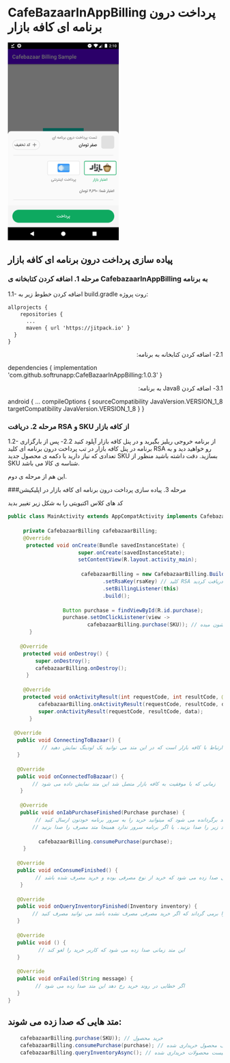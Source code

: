 # CafeBazaarInAppBilling   پرداخت درون برنامه ای کافه بازار

<img src="screen_shot_1.png" width="260" />
<p dir="rtl">

## پیاده سازی پرداخت درون برنامه ای کافه بازار 

### مرحله 1. اضافه کردن کتابخانه ی CafebazaarInAppBilling به برنامه

1.1- اضافه کردن خطوط زیر به build.gradle روت پروژه:


</p>

    allprojects {
        repositories {
          ...
          maven { url 'https://jitpack.io' }
      }
    }

<p dir="rtl">
2.1- اضافه کردن کتابخانه به برنامه:

</p>
    dependencies {
        implementation 'com.github.softrunapp:CafeBazaarInAppBilling:1.0.3'
    }

<p dir="rtl">
3.1- اضافه کردن Java8 به برنامه:

</p>
    android {
        ...
        compileOptions {
            sourceCompatibility JavaVersion.VERSION_1_8
            targetCompatibility JavaVersion.VERSION_1_8
        }
    }


<p dir="rtl">

### مرحله 2. دریافت RSA و SKU از کافه بازار

1.2- از برنامه خروجی ریلیز بگیرید و در پنل کافه بازار آپلود کنید
2.2- پس از بارگزاری برنامه در پنل کافه بازار در تب پرداخت درون برنامه ای کلید RSA رو خواهید دید و به تعدادی که نیاز دارید با دکمه ی محصول جدید SKU بسازید. دقت داشته باشید منظور از SKU شناسه ی کالا می باشد.

این هم از مرحله ی دوم.

###مرحله 3. پیاده سازی پرداخت درون برنامه ای کافه بازار در اپلیکیشن

کد های کلاس اکتیویتی را به شکل زیر تغییر بدید
</p>

```java
public class MainActivity extends AppCompatActivity implements CafebazaarBillingListener {
     
     private CafebazaarBilling cafebazaarBilling;
     @Override
      protected void onCreate(Bundle savedInstanceState) {
                       super.onCreate(savedInstanceState);
                       setContentView(R.layout.activity_main);
                       
                        cafebazaarBilling = new CafebazaarBilling.Builder(this)
                               .setRsaKey(rsaKey) // کلید RSA که در مرحله ی قبل دریافت کردید
                               .setBillingListener(this)
                               .build();

                  Button purchase = findViewById(R.id.purchase);
                  purchase.setOnClickListener(view -> 
                          cafebazaarBilling.purchase(SKU)); // این متد با استفاده از اس کا یو که از مرحله قبل دریافت کردید اقدام به ارتباط با کافه بازار و خرید محصول میکنه و دیالوگ خرید کافه بازار رو به کاربر نشون میده
       }

    @Override
     protected void onDestroy() {
         super.onDestroy();
         cafebazaarBilling.onDestroy(); 
      }

     @Override
     protected void onActivityResult(int requestCode, int resultCode, @Nullable Intent data) {
          cafebazaarBilling.onActivityResult(requestCode, resultCode, data);
          super.onActivityResult(requestCode, resultCode, data);
       }

  @Override
   public void ConnectingToBazaar() {
           // این متد زمانی صدا زده می شود که برنامه در شروع اجرای ارتباط با کافه بازار است که در این متد می توانید یک لودینگ نمایش دهید 
   }

   @Override
   public void onConnectedToBazaar() {
        // زمانی که با موفقیت به کافه بازار متصل شد این متد نمایش داده می شود
    }

    @Override
    public void onIabPurchaseFinished(Purchase purchase) {
         // زمانی که خرید با موفقیت انجام می شود خرید به این متد برگردانده می شود که میتوانید خرید را به سرور برنامه خودتون ارسال کنید 
        // اگر خرید شما از نوع مصرفی است باید خرید را مصرف کنید اگر به سرور ارسال میکنید در جواب برگشتی سرور متد زیر را صدا بزنید. یا اگر برنامه سرور ندارد همینجا متد مصرف را صدا بزنید:
              
          cafebazaarBilling.consumePurchase(purchase);
     }

   @Override
   public void onConsumeFinished() {
         // این متد زمانی صدا زده می شود که خرید از نوع مصرفی بوده و خرید مصرف شده باشد
    }

   @Override
   public void onQueryInventoryFinished(Inventory inventory) {
        // این متد خرید های کاربر را برمی گرداند که اگر خرید مصرفی مصرف نشده باشد می توانید مصرف کنید
   }

   @Override
   public void () {
          // این متد زمانی صدا زده می شود که کاربر خرید را لغو کند
   }

   @Override
   public void onFailed(String message) {
         // اگر خطایی در روند خرید رخ دهد این متد صدا زده می شود
   }
}
```

<p dir="rtl">

## متد هایی که صدا زده می شوند:

</p>

```java
    cafebazaarBilling.purchase(SKU)); // خرید محصول
    cafebazaarBilling.consumePurchase(purchase); // مصرف محصول خریداری شده
    cafebazaarBilling.queryInventoryAsync(); // لیست محصولات خریداری شده
```

